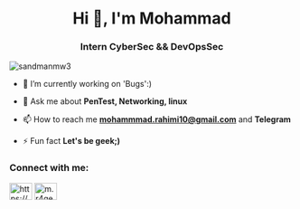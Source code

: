 <h1 align="center">Hi 👋, I'm Mohammad</h1>
<h3 align="center">Intern CyberSec && DevOpsSec</h3>

<p align="left"> <img src="https://komarev.com/ghpvc/?username=sandmanmw3&label=Profile%20views&color=0e75b6&style=flat" alt="sandmanmw3" /> </p>

- 🔭 I’m currently working on 'Bugs':)

- 💬 Ask me about **PenTest, Networking, linux**

- 📫 How to reach me **mohammmad.rahimi10@gmail.com** and **Telegram**

- ⚡ Fun fact **Let's be geek;)**

<h3 align="left">Connect with me:</h3>
<p align="left">
<a href="https://linkedin.com/in/https://www.linkedin.com/in/mohammad-rahimi-b0b7a21ba/" target="blank"><img align="center" src="https://raw.githubusercontent.com/rahuldkjain/github-profile-readme-generator/master/src/images/icons/Social/linked-in-alt.svg" alt="https://www.linkedin.com/in/mohammad-rahimi-b0b7a21ba/" height="30" width="40" /></a>
<a href="https://instagram.com/m.r4anonymous" target="blank"><img align="center" src="https://raw.githubusercontent.com/rahuldkjain/github-profile-readme-generator/master/src/images/icons/Social/instagram.svg" alt="m.r4geeks" height="30" width="40" /></a>
</p>
